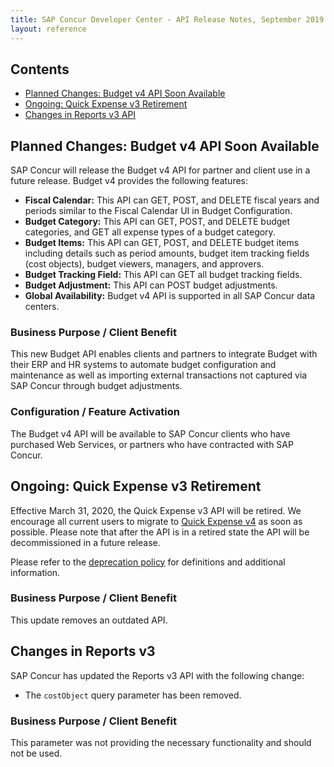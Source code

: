 ```yaml
---
title: SAP Concur Developer Center - API Release Notes, September 2019
layout: reference
---
```


## Contents

* [Planned Changes: Budget v4 API Soon Available](#planned-budget-v4)
* [Ongoing: Quick Expense v3 Retirement](#ongoing-quick-expense-v3)
* [Changes in Reports v3 API](#reports-v3)

## <a name="planned-budget-v4"></a>Planned Changes: Budget v4 API Soon Available

SAP Concur will release the Budget v4 API for partner and client use in a future release. Budget v4 provides the following features:

* **Fiscal Calendar:** This API can GET, POST, and DELETE fiscal years and periods similar to the Fiscal Calendar UI in Budget Configuration.
* **Budget Category:** This API can GET, POST, and DELETE budget categories, and GET all expense types of a budget category.
* **Budget Items:** This API can GET, POST, and DELETE budget items including details such as period amounts, budget item tracking fields (cost objects), budget viewers, managers, and approvers.
* **Budget Tracking Field:** This API can GET all budget tracking fields.
* **Budget Adjustment:** This API can POST budget adjustments.
* **Global Availability:** Budget v4 API is supported in all SAP Concur data centers.

### Business Purpose / Client Benefit

This new Budget API enables clients and partners to integrate Budget with their
ERP and HR systems to automate budget configuration and maintenance as well as
importing external transactions not captured via SAP Concur through budget
adjustments.

### Configuration / Feature Activation

The Budget v4 API will be available to SAP Concur clients who have purchased Web
Services, or partners who have contracted with SAP Concur.

## <a name="ongoing-quick-expense-v3"></a>Ongoing: Quick Expense v3 Retirement

Effective March 31, 2020, the Quick Expense v3 API will be retired. We encourage all current users to migrate to [Quick Expense v4](https://developer.concur.com/api-reference/expense/quick-expense/v4.quick-expense.html) as soon as possible. Please note that after the API is in a retired state the API will be decommissioned in a future release.

Please refer to the [deprecation policy](https://developer.concur.com/tools-support/deprecation-policy.html) for definitions and additional information.

### Business Purpose / Client Benefit

This update removes an outdated API.

## <a name="reports-v3"></a>Changes in Reports v3

SAP Concur has updated the Reports v3 API with the following change:

* The `costObject` query parameter has been removed.

### Business Purpose / Client Benefit

This parameter was not providing the necessary functionality and should not be used.
